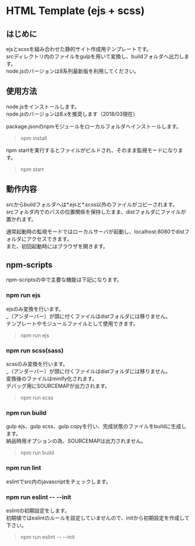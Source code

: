 # HTML Template (ejs + scss)

## はじめに

ejsとscssを組み合わせた静的サイト作成用テンプレートです。  
srcディレクトリ内のファイルをgulpを用いて変換し、buildフォルダへ出力します。  
node.jsのバージョンは8系列最新版を利用してください。  

## 使用方法

node.jsをインストールします。  
node.jsのバージョンは8.xを推奨します（2018/03現在）

package.jsonのnpmモジュールをローカルフォルダへインストールします。

  > npm install

npm startを実行するとファイルがビルドされ、そのまま監視モードになります。

  > npm start

## 動作内容

srcからbuildフォルダへは*.ejsと*.scss以外のファイルがコピーされます。  
srcフォルダ内でのパスの位置関係を保持したまま、distフォルダにファイルが置かれます。

通常起動時の監視モードではローカルサーバが起動し、localhost:8080でdistフォルダにアクセスできます。  
また、初回起動時にはブラウザを開きます。

## npm-scripts

npm-scriptsの中で主要な機能は下記になります。

### npm run ejs

ejsのみ変換を行います。  
_（アンダーバー）が頭に付くファイルはdistフォルダには移りません。  
テンプレートやモジュールファイルとして使用できます。

  > npm run ejs

### npm run scss(sass)

scssのみ変換を行います。  
_（アンダーバー）が頭に付くファイルはdistフォルダには移りません。  
変換後のファイルはminify化されます。  
デバッグ用にSOURCEMAPが出力されます。

  > npm run scss

### npm run build

gulp ejs、gulp scss、gulp copyを行い、完成状態のファイルをbuildに生成します。  
納品時用オプションの為、SOURCEMAPは出力されません。

  > npm run build

### npm run lint

eslintでsrc内のjavascriptをチェックします。  

### npm run eslint -- --init

eslintの初期設定をします。  
初期値ではeslintのルールを設定していませんので、initから初期設定を作成して下さい。  

  > npm run eslint -- --init

